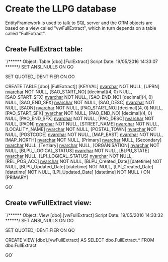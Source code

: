 # Create the LLPG database

EntityFramework is used to talk to SQL server and the ORM objects are based on a view called "vwFullExtract", which in
turn depends on a table called "FullExtract".

## Create FullExtract table:

`/****** Object:  Table [dbo].[FullExtract]    Script Date: 19/05/2016 14:33:07 ******/
SET ANSI_NULLS ON
GO

SET QUOTED_IDENTIFIER ON
GO

CREATE TABLE [dbo].[FullExtract](
	[KEYVAL] [nvarchar](13) NOT NULL,
	[UPRN] [nvarchar](12) NOT NULL,
	[SAO_START_NO] [decimal](4, 0) NULL,
	[SAO_START_SFX] [nvarchar](1) NOT NULL,
	[SAO_END_NO] [decimal](4, 0) NULL,
	[SAO_END_SFX] [nvarchar](1) NOT NULL,
	[SAO_DESC] [nvarchar](90) NOT NULL,
	[SAON] [nvarchar](110) NOT NULL,
	[PAO_START_NO] [decimal](4, 0) NULL,
	[PAO_START_SFX] [nvarchar](1) NOT NULL,
	[PAO_END_NO] [decimal](4, 0) NULL,
	[PAO_END_SFX] [nvarchar](1) NOT NULL,
	[PAO_DESC] [nvarchar](90) NOT NULL,
	[PAON] [nvarchar](110) NOT NULL,
	[STREET_NAME] [nvarchar](100) NOT NULL,
	[LOCALITY_NAME] [nvarchar](40) NOT NULL,
	[POSTAL_TOWN] [nvarchar](40) NOT NULL,
	[POSTCODE] [nvarchar](8) NOT NULL,
	[MAP_EAST] [nvarchar](7) NOT NULL,
	[MAP_NORTH] [nvarchar](7) NOT NULL,
	[Primary] [nvarchar](1) NULL,
	[Secondary] [nvarchar](1) NULL,
	[Tertiary] [nvarchar](1) NULL,
	[ORGANISATION] [nvarchar](100) NOT NULL,
	[BLPU_LOGICAL_STATUS] [nvarchar](1) NOT NULL,
	[BLPU_STATE] [nvarchar](1) NULL,
	[LPI_LOGICAL_STATUS] [nvarchar](1) NOT NULL,
	[REL_POS_ACC] [nvarchar](7) NOT NULL,
	[BLPU_Created_Date] [datetime] NOT NULL,
	[BLPU_Updated_Date] [datetime] NOT NULL,
	[LPI_Created_Date] [datetime] NOT NULL,
	[LPI_Updated_Date] [datetime] NOT NULL
) ON [PRIMARY]

GO`

## Create vwFullExtract view:

`/****** Object:  View [dbo].[vwFullExtract]    Script Date: 19/05/2016 14:33:32 ******/
SET ANSI_NULLS ON
GO

SET QUOTED_IDENTIFIER ON
GO

CREATE VIEW [dbo].[vwFullExtract]
AS
SELECT        dbo.FullExtract.*
FROM            dbo.FullExtract

GO`
